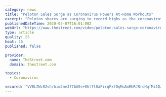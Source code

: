 ```yaml
---
category: news
title: "Peloton Sales Surge as Coronavirus Powers At-Home Workouts"
excerpt: "Peloton shares are surging to record highs as the coronavirus lockdown powers bike sales. With gyms around the country shuttered, the at-home bike company is reporting 2.6 million total member accounts and over 886,"
publishedDateTime: 2020-05-07T16:01:00Z
webUrl: "https://www.thestreet.com/video/peloton-sales-surge-coronavirus"
type: article
quality: 25
heat: 25
published: false

provider:
  name: TheStreet.com
  domain: thestreet.com

topics:
  - Coronavirus

secured: "VV8LZWc02sh/bim2neJ77AA0s+0ht7l8aFirqPxfOqMuAmEhRJRrqNqfMi1Qz4VB3WQLvJ6Xrc5UtOP/ih84Qe9H9SKlpLuHlNmqDYCyHJrqB3KvjGbHinvx1psCuKOVZKy02ieSrNst2p2F+n8ImNzDZSRVn1js9HAXVFvHgi72O4k3BmTJi0+JrRBcgzg+mf561Qt5yVPMs8qwhL2RTb0BmxWZWg3IsqnBEZGV4Yx7zPxGAnQ02ZLtb6Ctiqm6eRrqIDTS5Us00Dg0Dm8qHVYGTkGes92hY2H2nNsXr5FjkC0svfeNmb4kUBMEwEGYQWigngJrzzudJQ+b4t7qYLPIo+PC6Ny1QZ3NnB+uYIeUL+orZNYfHiTFO0nfvgEoJp5SA3huGzGkR8BwfrEIpjygh9ESgWK46PJJc4AM0Jh6dn1+p5UluJHlfS8ic1T4P66PdkbStmQ3zyiLQ6Pg54trDS+trAdz5sqU8DxiC00=;WOhaNZsLvGCQb0jg5NGCXQ=="
---
```


